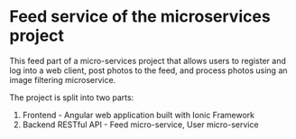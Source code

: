 # Feed service of the microservices project

This feed part of a micro-services project that allows users to register and log into a web client, post photos to the feed, and process photos using an image filtering microservice.

The project is split into two parts:
1. Frontend - Angular web application built with Ionic Framework
2. Backend RESTful API - Feed micro-service, User micro-service

